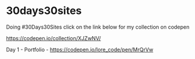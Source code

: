 # 30days30sites
Doing #30Days30Sites click on the link below for my collection on codepen

https://codepen.io/collection/XJZwNV/

Day 1 - Portfolio - https://codepen.io/lore_code/pen/MrQrVw


